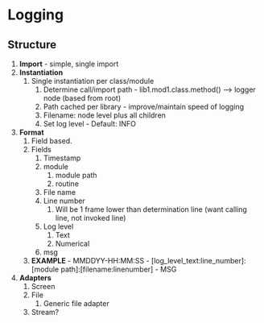 # Logging
## Structure
1) **Import** - simple, single import
1) **Instantiation**
   1) Single instantiation per class/module
      1) Determine call/import path -  lib1.mod1.class.method() --> logger node (based from root)
      1) Path cached per library - improve/maintain speed of logging
      1) Filename: node level plus all children
      1) Set log level - Default: INFO 
 1) **Format**
    1) Field based.
    1) Fields
       1) Timestamp
       1) module
          1) module path
          1) routine
       1) File name
       1) Line number 
          1) Will be 1 frame lower than determination line (want calling line, not invoked line)
       1) Log level 
          1) Text
          1) Numerical
       1) msg 
     1) **EXAMPLE** - MMDDYY-HH:MM:SS - \[log_level_text:line_number]:\[module path]:\[filename:linenumber] - MSG
 1) **Adapters**
    1) Screen
    1) File
       1) Generic file adapter
    1) Stream?  
